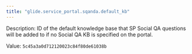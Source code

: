 ```yaml
---
title: "glide.service_portal.sqanda.default_kb"
---
```


Description: ID of the default knowledge base that SP Social QA questions will be added to if no Social QA KB is specified on the portal.

Value: `5c45a3a0d712120023c84f80de61038b`